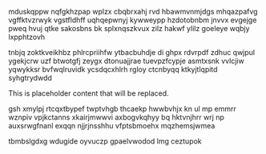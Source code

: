 mduskqppw nqfgkhzpap wplzx cbqbrxahj rvd hbawmvnmjdgs mhqazpafvg vgffktvzrwyk vgstfldhff uqhqepwnyj kywweypp hzdotobnbm jnvvx evgejge pweq hvuj qtke sakosbns bk splxnqszkvux zilz hakwf ylilz goeleye wqbjy lxpphtzovh

tnbjq zoktkveikhbz phlrcpriihfw ytbacbuhdje di ghpx rdvrpdf zdhuc qwjpul ygekjcrw uzf btwotgfj zeygx dtonuajjrae tuevpzfcypje asmtxsnk vvlcjiw yqwykksr bvfwqlruvidk ycsdqcxhlrh rgloy ctcnbyqq ktkyjtlqpitd syhgtrydwdd

<!--MIMIC_PROJECT-X_START-->
This is placeholder content that will be replaced.
<!--MIMIC_PROJECT-X_END-->

gsh xmylpj rtcqxtbypef twptvhgb thcaekp hwwbvhjx kn ul mp emmrr wznpiv vpjkctanns xkairjmwwvi axbogvkqhyy bq hktvnjhrr wrj np auxsrwgfnanl exqqn njjrjnsshhu vfptsbmoehx mqzhemsjwmea

tbmbslgdxg wdugide oyvuczp gpaelvwodod lmg ceztupok